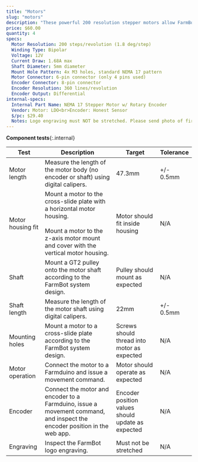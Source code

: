 ```yaml
---
title: "Motors"
slug: "motors"
description: "These powerful 200 resolution stepper motors allow FarmBot to move precisely in the X, Y, and Z directions. Download the [motor spec sheet](https://drive.google.com/file/d/1Ehqu20q84Lyycn1fOj6dvWKbrMLvoNv4/view?usp=sharing) and [encoder spec sheet](https://drive.google.com/file/d/15dSqr_hQTXAQGIvw-YeDLIOC6dB0Y26n/view?usp=sharing)."
price: $60.00
quantity: 4
specs:
  Motor Resolution: 200 steps/revolution (1.8 deg/step)
  Winding Type: Bipolar
  Voltage: 12V
  Current Draw: 1.68A max
  Shaft Diameter: 5mm diameter
  Mount Hole Pattern: 4x M3 holes, standard NEMA 17 pattern
  Motor Connector: 6-pin connector (only 4 pins used)
  Encoder Connector: 8-pin connector
  Encoder Resolution: 360 lines/revolution
  Encoder Output: Differential
internal-specs:
  Internal Part Name: NEMA 17 Stepper Motor w/ Rotary Encoder
  Vendor: Motor: LDO<br>Encoder: Honest Sensor
  $/pc: $29.40
  Notes: Logo engraving must NOT be stretched. Please send photo of first samples to verify.
---
```


**Component tests**{:.internal}

|Test         |Description  |Target       |Tolerance    |
|-------------|-------------|-------------|-------------|
|Motor length |Measure the length of the motor body (no encoder or shaft) using digital calipers.|47.3mm|+/- 0.5mm
|Motor housing fit|Mount a motor to the cross-slide plate with a horizontal motor housing.<br><br>Mount a motor to the z-axis motor mount and cover with the vertical motor housing.|Motor should fit inside housing|N/A
|Shaft        |Mount a GT2 pulley onto the motor shaft according to the FarmBot system design.|Pulley should mount as expected|N/A
|Shaft length |Measure the length of the motor shaft using digital calipers.|22mm|+/- 0.5mm
|Mounting holes|Mount a motor to a cross-slide plate according to the FarmBot system design.|Screws should thread into motor as expected|N/A
|Motor operation|Connect the motor to a Farmduino and issue a movement command.|Motor should operate as expected|N/A
|Encoder      |Connect the motor and encoder to a Farmduino, issue a movement command, and inspect the encoder position in the web app.|Encoder position values should update as expected|N/A
|Engraving    |Inspect the FarmBot logo engraving.|Must not be stretched|N/A
